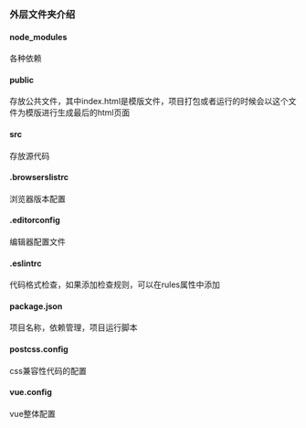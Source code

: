 ### 外层文件夹介绍

#### node_modules
各种依赖

#### public
存放公共文件，其中index.html是模版文件，项目打包或者运行的时候会以这个文件为模版进行生成最后的html页面

#### src
存放源代码

#### .browserslistrc
浏览器版本配置

#### .editorconfig
编辑器配置文件

#### .eslintrc
代码格式检查，如果添加检查规则，可以在rules属性中添加

#### package.json
项目名称，依赖管理，项目运行脚本

#### postcss.config
css兼容性代码的配置

#### vue.config
vue整体配置